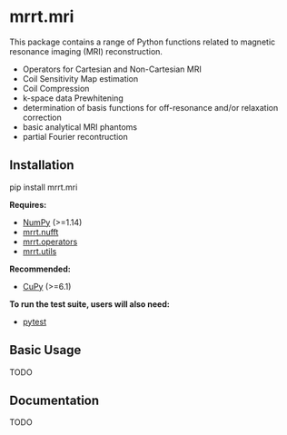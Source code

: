 
mrrt.mri
========

This package contains a range of Python functions related to magnetic resonance
imaging (MRI) reconstruction.

- Operators for Cartesian and Non-Cartesian MRI
- Coil Sensitivity Map estimation
- Coil Compression
- k-space data Prewhitening
- determination of basis functions for off-resonance and/or relaxation correction
- basic analytical MRI phantoms
- partial Fourier recontruction

Installation
------------

pip install mrrt.mri

**Requires:**

- [NumPy]  (>=1.14)
- [mrrt.nufft]
- [mrrt.operators]
- [mrrt.utils]

**Recommended:**

- [CuPy]  (>=6.1)

**To run the test suite, users will also need:**

- [pytest]

Basic Usage
------------
TODO

Documentation
------------
TODO


[CuPy]: https://cupy.chainer.org
[mrrt.operators]: https://github.com/mritools/mrrt.operators
[mrrt.nufft]: https://github.com/mritools/mrrt.nufft
[mrrt.utils]: https://github.com/mritools/mrrt.utils
[NumPy]: https://numpy.org
[pytest]: https://docs.pytest.org/en/latest/
[SciPy]: https://scipy.org

